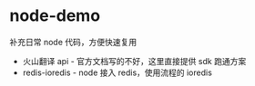 # node-demo

补充日常 node 代码，方便快速复用

- 火山翻译 api - 官方文档写的不好，这里直接提供 sdk 跑通方案
- redis-ioredis - node 接入 redis，使用流程的 ioredis
